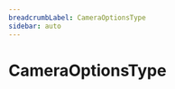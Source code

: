```yaml
---
breadcrumbLabel: CameraOptionsType
sidebar: auto
---
```


# CameraOptionsType

<ProxySummary/>

<ApiDocs/>

